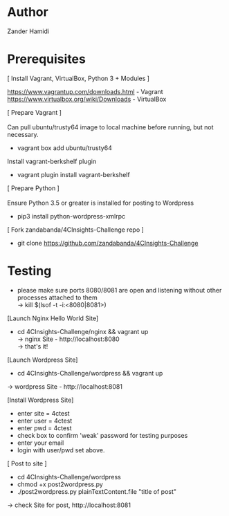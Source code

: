 # Author
Zander Hamidi 

# Prerequisites

[ Install Vagrant, VirtualBox, Python 3 + Modules ]

https://www.vagrantup.com/downloads.html - Vagrant  
https://www.virtualbox.org/wiki/Downloads - VirtualBox

[ Prepare Vagrant ]<br/>  
Can pull ubuntu/trusty64 image to local machine before running, but not necessary.  
* vagrant box add ubuntu/trusty64

Install vagrant-berkshelf plugin  
* vagrant plugin install vagrant-berkshelf

[ Prepare Python ]<br/>   
Ensure Python 3.5 or greater is installed for posting to Wordpress
* pip3 install python-wordpress-xmlrpc


[ Fork zandabanda/4CInsights-Challenge repo ]
* git clone https://github.com/zandabanda/4CInsights-Challenge


# Testing

* please make sure ports 8080/8081 are open and listening without other processes attached to them  
-> kill $(lsof -t -i:<8080|8081>)  

[Launch Nginx Hello World Site]    
* cd 4CInsights-Challenge/nginx && vagrant up  
-> nginx Site - http://localhost:8080  
-> that's it!

[Launch Wordpress Site]  
* cd 4CInsights-Challenge/wordpress && vagrant up  

-> wordpress Site - http://localhost:8081

[Install Wordpress Site]  
- enter site = 4ctest   
- enter user = 4ctest  
- enter pwd = 4ctest  
- check box to confirm 'weak' password for testing purposes  
- enter your email  
- login with user/pwd set above.  

[ Post to site ]
* cd 4CInsights-Challenge/wordpress  
* chmod +x post2wordpress.py
* ./post2wordpress.py plainTextContent.file "title of post"

-> check Site for post, http://localhost:8081

 
